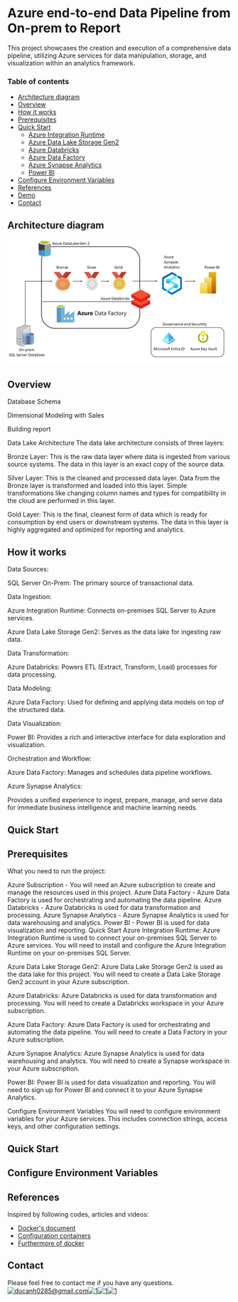 # Azure end-to-end Data Pipeline from On-prem to Report 

This project showcases the creation and execution of a comprehensive data pipeline, utilizing Azure services for data manipulation, storage, and visualization within an analytics framework.

### Table of contents

* [Architecture diagram](#architecture-diagram)
* [Overview](#overview)
* [How it works](#how-it-works)
* [Prerequisites](#prerequisites)
* [Quick Start](#quick-start)
    * [Azure Integration Runtime](#azure-integration-runtime)
    * [Azure Data Lake Storage Gen2](#azure-datalake)
    * [Azure Databricks](#azzure-databrick)
    * [Azure Data Factory](#azure-data-factory)
    * [Azure Synapse Analytics](#azure-synapse-analytics)
    * [Power BI](#power-bi)
* [Configure Environment Variables](#configure-environment-variables)
* [References](#references)
* [Demo](#demo)
* [Contact](#contact)

## Architecture diagram

![](./image/architecture.jpg)

## Overview
Database Schema


Dimensional Modeling with Sales


Building report


Data Lake Architecture
The data lake architecture consists of three layers:

Bronze Layer:
This is the raw data layer where data is ingested from various source systems. The data in this layer is an exact copy of the source data.

Silver Layer:
This is the cleaned and processed data layer. Data from the Bronze layer is transformed and loaded into this layer. Simple transformations like changing column names and types for compatibility in the cloud are performed in this layer.

Gold Layer:
This is the final, cleanest form of data which is ready for consumption by end users or downstream systems. The data in this layer is highly aggregated and optimized for reporting and analytics.

## How it works
Data Sources:

SQL Server On-Prem: The primary source of transactional data.

Data Ingestion:

Azure Integration Runtime: Connects on-premises SQL Server to Azure services.

Azure Data Lake Storage Gen2: Serves as the data lake for ingesting raw data.

Data Transformation:

Azure Databricks: Powers ETL (Extract, Transform, Load) processes for data processing.

Data Modeling:

Azure Data Factory: Used for defining and applying data models on top of the structured data.

Data Visualization:

Power BI: Provides a rich and interactive interface for data exploration and visualization.

Orchestration and Workflow:

Azure Data Factory: Manages and schedules data pipeline workflows.

Azure Synapse Analytics:

Provides a unified experience to ingest, prepare, manage, and serve data for immediate business intelligence and machine learning needs.




## Quick Start


  
## Prerequisites
What you need to run the project:

Azure Subscription - You will need an Azure subscription to create and manage the resources used in this project.
Azure Data Factory - Azure Data Factory is used for orchestrating and automating the data pipeline.
Azure Databricks - Azure Databricks is used for data transformation and processing.
Azure Synapse Analytics - Azure Synapse Analytics is used for data warehousing and analytics.
Power BI - Power BI is used for data visualization and reporting.
Quick Start
Azure Integration Runtime:
Azure Integration Runtime is used to connect your on-premises SQL Server to Azure services. You will need to install and configure the Azure Integration Runtime on your on-premises SQL Server.

Azure Data Lake Storage Gen2:
Azure Data Lake Storage Gen2 is used as the data lake for this project. You will need to create a Data Lake Storage Gen2 account in your Azure subscription.

Azure Databricks:
Azure Databricks is used for data transformation and processing. You will need to create a Databricks workspace in your Azure subscription.

Azure Data Factory:
Azure Data Factory is used for orchestrating and automating the data pipeline. You will need to create a Data Factory in your Azure subscription.

Azure Synapse Analytics:
Azure Synapse Analytics is used for data warehousing and analytics. You will need to create a Synapse workspace in your Azure subscription.

Power BI:
Power BI is used for data visualization and reporting. You will need to sign up for Power BI and connect it to your Azure Synapse Analytics.

Configure Environment Variables
You will need to configure environment variables for your Azure services. This includes connection strings, access keys, and other configuration settings.

## Quick Start 

## Configure Environment Variables


## References
Inspired by following codes, articles and videos:

* [Docker's document](https://www.linkedin.com/pulse/dockerizing-hadoop-hive-spark-sqoop-job-thomas/)
* [Configuration containers](https://www.linkedin.com/pulse/dockerizing-hadoop-hive-spark-sqoop-job-thomas/)
* [Furthermore of docker](https://docs.docker.com/desktop/networking/)


## Contact
Please feel free to contact me if you have any questions.
<a href="https://ducanh0285@gmail.com" target="blank"><img align="center" src="https://img.icons8.com/color/48/000000/gmail--v2.png" alt="ducanh0285@gmail.com" height="30" width="40" /></a><a href="https://www.facebook.com/ducanh.pp" target="blank"><img align="center" src="https://raw.githubusercontent.com/rahuldkjain/github-profile-readme-generator/master/src/images/icons/Social/facebook.svg" alt="1" height="30" width="40" /></a><a href="https://twitter.com/Ducann02Nguyen" target="blank"><img align="center" src="https://raw.githubusercontent.com/rahuldkjain/github-profile-readme-generator/master/src/images/icons/Social/twitter.svg" alt="1" height="30" width="40" /></a><a href="https://www.linkedin.com/in/ducanhnt/" target="blank"><img align="center" src="https://raw.githubusercontent.com/rahuldkjain/github-profile-readme-generator/master/src/images/icons/Social/linked-in-alt.svg" alt="1" height="30" width="40" /></a>
